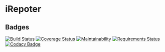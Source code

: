 # iRepoter

## Badges
[![Build Status](https://travis-ci.org/JamesMudidi/iReporterApi.svg?branch=develop-v1)](https://travis-ci.org/JamesMudidi/iReporterApi)
[![Coverage Status](https://coveralls.io/repos/github/JamesMudidi/iReporterApi/badge.svg?branch=develop-v1)](https://coveralls.io/github/JamesMudidi/iReporterApi?branch=develop-v1)
[![Maintainability](https://api.codeclimate.com/v1/badges/8df5b1bf7301c1406716/maintainability)](https://codeclimate.com/github/JamesMudidi/iReporterApi/maintainability)
[![Requirements Status](https://requires.io/github/JamesMudidi/iReporterApi/requirements.svg?branch=develop-v1)](https://requires.io/github/JamesMudidi/iReporterApi/requirements/?branch=develop-v1)
[![Codacy Badge](https://api.codacy.com/project/badge/Grade/f67f3e96d96f43849796c31782176141)](https://www.codacy.com/app/JamesMudidi/iReporterApi?utm_source=github.com&amp;utm_medium=referral&amp;utm_content=JamesMudidi/iReporterApi&amp;utm_campaign=Badge_Grade)
